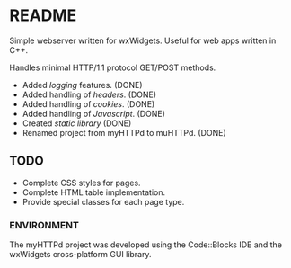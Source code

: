 README
======

Simple webserver written for wxWidgets. Useful for web apps written in C++.

Handles minimal HTTP/1.1 protocol GET/POST methods.

* Added *logging* features.                 (DONE)
* Added handling of *headers*.              (DONE)
* Added handling of *cookies*.              (DONE)
* Added handling of *Javascript*.           (DONE)
* Created *static library*                  (DONE)
* Renamed project from myHTTPd to muHTTPd.  (DONE)

TODO
----

* Complete CSS styles for pages.
* Complete HTML table implementation.
* Provide special classes for each page type.

### ENVIRONMENT

The myHTTPd project was developed using the Code::Blocks IDE and the wxWidgets
cross-platform GUI library.

